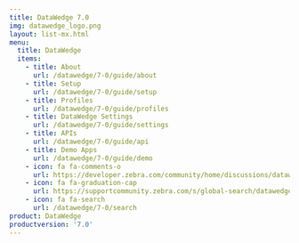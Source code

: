 ```yaml
---
title: DataWedge 7.0
img: datawedge_logo.png
layout: list-mx.html
menu:
  title: DataWedge
  items:
    - title: About
      url: /datawedge/7-0/guide/about
    - title: Setup
      url: /datawedge/7-0/guide/setup
    - title: Profiles
      url: /datawedge/7-0/guide/profiles
    - title: DataWedge Settings
      url: /datawedge/7-0/guide/settings
    - title: APIs
      url: /datawedge/7-0/guide/api
    - title: Demo Apps
      url: /datawedge/7-0/guide/demo
    - icon: fa fa-comments-o
      url: https://developer.zebra.com/community/home/discussions/datawedge
    - icon: fa fa-graduation-cap
      url: https://supportcommunity.zebra.com/s/global-search/datawedge?language=en_US
    - icon: fa fa-search
      url: /datawedge/7-0/search
product: DataWedge
productversion: '7.0'
---
```

